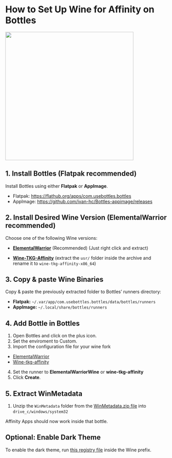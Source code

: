 # How to Set Up Wine for Affinity on Bottles

<img src="/Assets/NewLogos/AffinityBottles.png" width="400"/>

## 1. Install Bottles (Flatpak recommended)

Install Bottles using either **Flatpak** or **AppImage**.

- Flatpak: https://flathub.org/apps/com.usebottles.bottles
- AppImage: https://github.com/ivan-hc/Bottles-appimage/releases

## 2. Install Desired Wine Version (ElementalWarrior recommended)

Choose one of the following Wine versions:

- [**ElementalWarrior**](https://github.com/Twig6943/wine/releases) (Recommended) (Just right click and extract)

- [**Wine-TKG-Affinity**](https://github.com/daegalus/wine-tkg-affinity/releases) (extract the `usr/` folder inside the archive and rename it to `wine-tkg-affinity-x86_64`)

## 3. Copy & paste Wine Binaries

Copy & paste the previously extracted folder to Bottles’ runners directory:

- **Flatpak:** `~/.var/app/com.usebottles.bottles/data/bottles/runners`
- **AppImage:** `~/.local/share/bottles/runners`

## 4. Add Bottle in Bottles

1. Open Bottles and click on the plus icon.
2. Set the enviroment to Custom.
3. Import the configuration file for your wine fork

- [ElementalWarrior](/Guides/Bottles/InstallScripts/Affinity-ew.yaml)
- [Wine-tkg-affinity](/Guides/Bottles/InstallScripts/Affinity-tkg.yaml)

4. Set the runner to **ElementalWarriorWine** or **wine-tkg-affinity**
5. Click **Create**.

## 5. Extract WinMetadata

1. Unzip the `WinMetadata` folder from the [WinMetadata.zip file](https://archive.org/download/win-metadata/WinMetadata.zip) into `drive_c/windows/system32`

Affinity Apps should now work inside that bottle.

## Optional: Enable Dark Theme

To enable the dark theme, run [this registry file](https://raw.githubusercontent.com/Twig6943/AffinityOnLinux/refs/heads/main/wine-dark-theme.reg) inside the Wine prefix.
